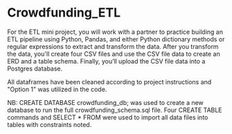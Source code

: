 # Crowdfunding_ETL

For the ETL mini project, you will work with a partner to practice building an ETL pipeline using Python, Pandas, and either Python dictionary methods or regular expressions to extract and transform the data. After you transform the data, you'll create four CSV files and use the CSV file data to create an ERD and a table schema. Finally, you’ll upload the CSV file data into a Postgres database.

All dataframes have been cleaned according to project instructions and "Option 1" was utilized in the code.

NB: CREATE DATABASE crowdfunding_db; was used to create a new database to run the full crowdfunding_schema.sql file. Four CREATE TABLE commands and SELECT * FROM were used to import all data files into tables with constraints noted.
